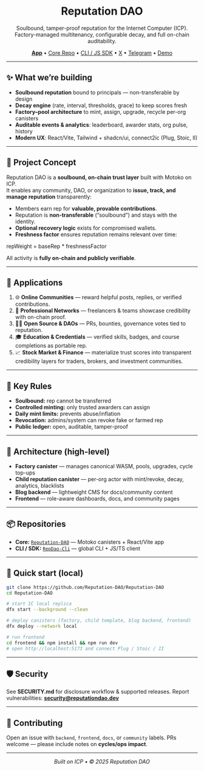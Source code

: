 
<h1 align="center">Reputation DAO</h1>
<p align="center">
  Soulbound, tamper-proof reputation for the Internet Computer (ICP).<br/>
  Factory-managed multitenancy, configurable decay, and full on-chain auditability.
</p>

<p align="center">
  <a href="https://37le5-2yaaa-aaaam-qdwhq-cai.icp0.io/"><b>App</b></a> •
  <a href="https://github.com/Reputation-DAO/Reputation-DAO">Core Repo</a> •
  <a href="https://github.com/Reputation-DAO/RepDao-Cli">CLI / JS SDK</a> •
  <a href="https://x.com/Reputation_Dao">X</a> •
  <a href="https://t.me/reputationdao">Telegram</a> •
  <a href="https://www.youtube.com/watch?v=iaZ4pHaWd_U">Demo</a>
</p>

---

## ✨ What we’re building

* **Soulbound reputation** bound to principals — non-transferable by design  
* **Decay engine** (rate, interval, thresholds, grace) to keep scores fresh  
* **Factory–pool architecture** to mint, assign, upgrade, recycle per-org canisters  
* **Auditable events & analytics**: leaderboard, awarder stats, org pulse, history  
* **Modern UX**: React/Vite, Tailwind + shadcn/ui, connect2ic (Plug, Stoic, II)  

---

## 🧠 Project Concept

Reputation DAO is a **soulbound, on-chain trust layer** built with Motoko on ICP.  
It enables any community, DAO, or organization to **issue, track, and manage reputation** transparently:

- Members earn rep for **valuable, provable contributions**.  
- Reputation is **non-transferable** (“soulbound”) and stays with the identity.  
- **Optional recovery logic** exists for compromised wallets.  
- **Freshness factor** ensures reputation remains relevant over time:  



repWeight = baseRep * freshnessFactor



All activity is **fully on-chain and publicly verifiable**.

---

## 🔄 Applications

1. 🌐 **Online Communities** — reward helpful posts, replies, or verified contributions.  
2. 💼 **Professional Networks** — freelancers & teams showcase credibility with on-chain proof.  
3. 🧑‍💻 **Open Source & DAOs** — PRs, bounties, governance votes tied to reputation.  
4. 🎓 **Education & Credentials** — verified skills, badges, and course completions as portable rep.
5. 📈 **Stock Market & Finance** — materialize trust scores into transparent credibility layers for traders, brokers, and investment communities.  

---

## 📜 Key Rules

- **Soulbound:** rep cannot be transferred  
- **Controlled minting:** only trusted awarders can assign  
- **Daily mint limits:** prevents abuse/inflation  
- **Revocation:** admins/system can revoke fake or farmed rep  
- **Public ledger:** open, auditable, tamper-proof  

---

## 🧱 Architecture (high-level)

* **Factory canister** — manages canonical WASM, pools, upgrades, cycle top-ups  
* **Child reputation canister** — per-org actor with mint/revoke, decay, analytics, blacklists  
* **Blog backend** — lightweight CMS for docs/community content  
* **Frontend** — role-aware dashboards, docs, and community pages  

---

## 📦 Repositories

* **Core:** [`Reputation-DAO`](https://github.com/Reputation-DAO/Reputation-DAO) — Motoko canisters + React/Vite app  
* **CLI / SDK:** [`RepDao-Cli`](https://github.com/Reputation-DAO/RepDao-Cli) — global CLI + JS/TS client  

---

## 🚀 Quick start (local)

```bash
git clone https://github.com/Reputation-DAO/Reputation-DAO
cd Reputation-DAO

# start IC local replica
dfx start --background --clean

# deploy canisters (factory, child template, blog backend, frontend)
dfx deploy --network local

# run frontend
cd frontend && npm install && npm run dev
# open http://localhost:5173 and connect Plug / Stoic / II
````

---

## 🛡️ Security

See **SECURITY.md** for disclosure workflow & supported releases.
Report vulnerabilities: **[security@reputationdao.dev](mailto:security@reputationdao.dev)**

---

## 🤝 Contributing

Open an issue with `backend`, `frontend`, `docs`, or `community` labels.
PRs welcome — please include notes on **cycles/ops impact**.

---

<p align="center">
  <i>Built on ICP • © 2025 Reputation DAO</i>
</p>


